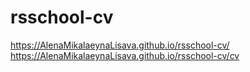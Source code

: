 # rsschool-cv
https://AlenaMikalaeynaLisava.github.io/rsschool-cv/
https://AlenaMikalaeynaLisava.github.io/rsschool-cv/cv

